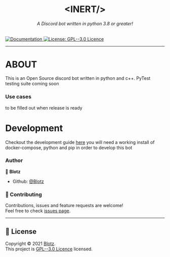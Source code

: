 <h1 align="center">
  &lt;INERT/&gt;
</h1>
<h6 align="center">
  A Discord bot written in python 3.8 or greater!
</h6>

<p>
  <a href="https://github.com/Blotz/inert-bot/discord-bot/wiki" target="_blank">
    <img alt="Documentation" src="https://img.shields.io/badge/documentation-yes-brightgreen.svg" />
  </a>
  <a href="https://github.com/Blotz/inert-bot/discord-bot/blob/main/LICENSE" target="_blank">
    <img alt="License: GPL--3.0 Licence" src="https://img.shields.io/badge/License-GPL--3.0 Licence-yellow.svg" />
  </a>
</p>

---
# ABOUT
This is an Open Source discord bot written in python and c++. 
PyTest testing suite coming soon

### Use cases
to be filled out when release is ready

# Development
Checkout the development guide [here](https://github.com/inert-bot/discord-bot/blob/main/DEVELOPMENT.md)
you will need a working install of docker-compose, python and pip in order to develop this bot


### Author
👤 **Blotz**
* Github: [@Blotz](https://github.com/Blotz)

### 🤝 Contributing
Contributions, issues and feature requests are welcome!<br />Feel free to check [issues page](https://github.com/Blotz/inert-bot/discord-bot/issues).

---
## 📝 License

Copyright © 2021 [Blotz](https://github.com/Blotz).<br />
This project is [GPL--3.0 Licence](https://github.com/Blotz/inert-bot/discord-bot/blob/main/LICENSE) licensed.
